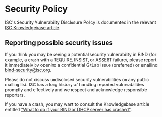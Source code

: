 <!--
Copyright (C) Internet Systems Consortium, Inc. ("ISC")

SPDX-License-Identifier: MPL-2.0

This Source Code Form is subject to the terms of the Mozilla Public
License, v. 2.0.  If a copy of the MPL was not distributed with this
file, you can obtain one at https://mozilla.org/MPL/2.0/.

See the COPYRIGHT file distributed with this work for additional
information regarding copyright ownership.
-->
# Security Policy

ISC's Security Vulnerability Disclosure Policy is documented in the
relevant [ISC Knowledgebase article][1].

## Reporting possible security issues

If you think you may be seeing a potential security vulnerability in
BIND (for example, a crash with a REQUIRE, INSIST, or ASSERT failure),
please report it immediately by [opening a confidential GitLab issue][2]
(preferred) or emailing bind-security@isc.org.

Please do not discuss undisclosed security vulnerabilities on any public
mailing list. ISC has a long history of handling reported
vulnerabilities promptly and effectively and we respect and acknowledge
responsible reporters.

If you have a crash, you may want to consult the Knowledgebase article
entitled ["What to do if your BIND or DHCP server has crashed"][3].

[1]: https://kb.isc.org/docs/aa-00861
[2]: https://gitlab.isc.org/isc-projects/bind9/-/issues/new?issue[confidential]=true&issuable_template=Bug
[3]: https://kb.isc.org/docs/aa-00340
